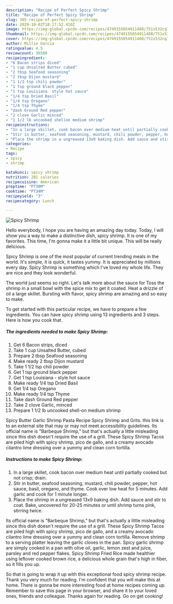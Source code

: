 ```yaml
---
description: "Recipe of Perfect Spicy Shrimp"
title: "Recipe of Perfect Spicy Shrimp"
slug: 305-recipe-of-perfect-spicy-shrimp
date: 2020-10-02T18:17:52.410Z
image: https://img-global.cpcdn.com/recipes/4749155054911488/751x532cq70/spicy-shrimp-recipe-main-photo.jpg
thumbnail: https://img-global.cpcdn.com/recipes/4749155054911488/751x532cq70/spicy-shrimp-recipe-main-photo.jpg
cover: https://img-global.cpcdn.com/recipes/4749155054911488/751x532cq70/spicy-shrimp-recipe-main-photo.jpg
author: Millie Garcia
ratingvalue: 4.5
reviewcount: 36580
recipeingredient:
- "6 Bacon strips diced"
- "1 cup Unsalted Butter cubed"
- "2 tbsp Seafood seasoning"
- "2 tbsp Dijon mustard"
- "1 1/2 tsp chili powder"
- "1 tsp ground black pepper"
- "1 tsp Louisiana  style hot sauce"
- "1/4 tsp Dried Basil"
- "1/4 tsp Oregano"
- "1/4 tsp Thyme"
- "dash Ground Red pepper"
- "2 clove Garlic minced"
- "1 1/2 lb uncooked shellon medium shrimp"
recipeinstructions:
- "In a large skillet, cook bacon over medium heat until partially cooked but not crisp; drain."
- "Stir in butter, seafood seasoning, mustard, chili powder, pepper, hot sauce, basil, oregano, and thyme.  Cook over low heat for 5 minutes.  Add garlic and cook for 1 minute longer."
- "Place the shrimp in a ungreased 13x9 baking dish. Add sauce and stir to coat.  Bake, uncovered for 20-25 minutes or until shrimp turns pink, stirring twice."
categories:
- Recipe
tags:
- spicy
- shrimp

katakunci: spicy shrimp 
nutrition: 281 calories
recipecuisine: American
preptime: "PT30M"
cooktime: "PT34M"
recipeyield: "3"
recipecategory: Lunch

---
```



![Spicy Shrimp](https://img-global.cpcdn.com/recipes/4749155054911488/751x532cq70/spicy-shrimp-recipe-main-photo.jpg)

Hello everybody, I hope you are having an amazing day today. Today, I will show you a way to make a distinctive dish, spicy shrimp. It is one of my favorites. This time, I'm gonna make it a little bit unique. This will be really delicious.

Spicy Shrimp is one of the most popular of current trending meals in the world. It's simple, it is quick, it tastes yummy. It is appreciated by millions every day. Spicy Shrimp is something which I've loved my whole life. They are nice and they look wonderful.

The world just seems so right. Let&#39;s talk more about the sauce for Toss the shrimp in a small bowl with the spice mix to get it coated. Heat a drizzle of oil a large skillet. Bursting with flavor, spicy shrimp are amazing and so easy to make.


To get started with this particular recipe, we have to prepare a few ingredients. You can have spicy shrimp using 13 ingredients and 3 steps. Here is how you cook that.

<!--inarticleads1-->

##### The ingredients needed to make Spicy Shrimp:

1. Get 6 Bacon strips, diced
1. Take 1 cup Unsalted Butter, cubed
1. Prepare 2 tbsp Seafood seasoning
1. Make ready 2 tbsp Dijon mustard
1. Take 1 1/2 tsp chili powder
1. Get 1 tsp ground black pepper
1. Get 1 tsp Louisiana - style hot sauce
1. Make ready 1/4 tsp Dried Basil
1. Get 1/4 tsp Oregano
1. Make ready 1/4 tsp Thyme
1. Take dash Ground Red pepper
1. Take 2 clove Garlic, minced
1. Prepare 1 1/2 lb uncooked shell-on medium shrimp


Spicy Butter Garlic Shrimp Pasta Recipe Spicy Shrimp and Grits. this link is to an external site that may or may not meet accessibility guidelines. Its official name is &#34;Barbeque Shrimp,&#34; but that&#39;s actually a little misleading since this dish doesn&#39;t require the use of a grill. These Spicy Shrimp Tacos are piled high with spicy shrimp, pico de gallo, and a creamy avocado cilantro lime dressing over a yummy and clean corn tortilla. 

<!--inarticleads2-->

##### Instructions to make Spicy Shrimp:

1. In a large skillet, cook bacon over medium heat until partially cooked but not crisp; drain.
1. Stir in butter, seafood seasoning, mustard, chili powder, pepper, hot sauce, basil, oregano, and thyme.  Cook over low heat for 5 minutes.  Add garlic and cook for 1 minute longer.
1. Place the shrimp in a ungreased 13x9 baking dish. Add sauce and stir to coat.  Bake, uncovered for 20-25 minutes or until shrimp turns pink, stirring twice.


Its official name is &#34;Barbeque Shrimp,&#34; but that&#39;s actually a little misleading since this dish doesn&#39;t require the use of a grill. These Spicy Shrimp Tacos are piled high with spicy shrimp, pico de gallo, and a creamy avocado cilantro lime dressing over a yummy and clean corn tortilla. Remove shrimp to a serving platter leaving the garlic cloves in the pan. Spicy garlic shrimp are simply cooked in a pan with olive oil, garlic, lemon zest and juice, parsley and red pepper flakes. Spicy Shrimp Fried Rice made healthier using leftover cooked brown rice, a delicious whole grain that&#39;s high in fiber, so it fills you up. 

So that is going to wrap it up with this exceptional food spicy shrimp recipe. Thank you very much for reading. I'm confident that you will make this at home. There is gonna be more interesting food at home recipes coming up. Remember to save this page in your browser, and share it to your loved ones, friends and colleague. Thanks again for reading. Go on get cooking!
